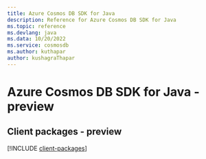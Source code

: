 ```yaml
---
title: Azure Cosmos DB SDK for Java
description: Reference for Azure Cosmos DB SDK for Java
ms.topic: reference
ms.devlang: java
ms.data: 10/20/2022
ms.service: cosmosdb
ms.author: kuthapar
author: kushagraThapar
---
```

# Azure Cosmos DB SDK for Java - preview

## Client packages - preview
[!INCLUDE [client-packages](cosmos-db-client-index.md)]
